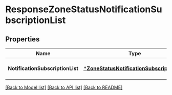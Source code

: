 # ResponseZoneStatusNotificationSubscriptionList

## Properties
Name | Type | Description | Notes
------------ | ------------- | ------------- | -------------
**NotificationSubscriptionList** | [***ZoneStatusNotificationSubscriptionList**](ZoneStatusNotificationSubscriptionList.md) |  | [optional] [default to null]

[[Back to Model list]](../README.md#documentation-for-models) [[Back to API list]](../README.md#documentation-for-api-endpoints) [[Back to README]](../README.md)



